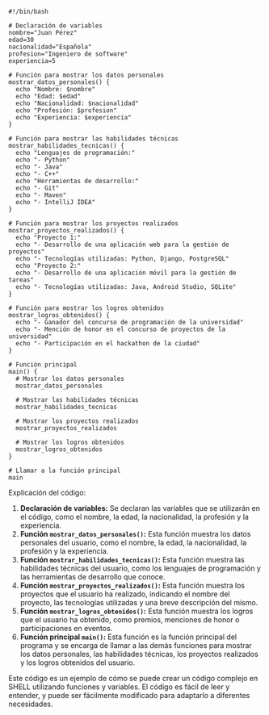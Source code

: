 ```shell
#!/bin/bash

# Declaración de variables
nombre="Juan Pérez"
edad=30
nacionalidad="Española"
profesion="Ingeniero de software"
experiencia=5

# Función para mostrar los datos personales
mostrar_datos_personales() {
  echo "Nombre: $nombre"
  echo "Edad: $edad"
  echo "Nacionalidad: $nacionalidad"
  echo "Profesión: $profesion"
  echo "Experiencia: $experiencia"
}

# Función para mostrar las habilidades técnicas
mostrar_habilidades_tecnicas() {
  echo "Lenguajes de programación:"
  echo "- Python"
  echo "- Java"
  echo "- C++"
  echo "Herramientas de desarrollo:"
  echo "- Git"
  echo "- Maven"
  echo "- IntelliJ IDEA"
}

# Función para mostrar los proyectos realizados
mostrar_proyectos_realizados() {
  echo "Proyecto 1:"
  echo "- Desarrollo de una aplicación web para la gestión de proyectos"
  echo "- Tecnologías utilizadas: Python, Django, PostgreSQL"
  echo "Proyecto 2:"
  echo "- Desarrollo de una aplicación móvil para la gestión de tareas"
  echo "- Tecnologías utilizadas: Java, Android Studio, SQLite"
}

# Función para mostrar los logros obtenidos
mostrar_logros_obtenidos() {
  echo "- Ganador del concurso de programación de la universidad"
  echo "- Mención de honor en el concurso de proyectos de la universidad"
  echo "- Participación en el hackathon de la ciudad"
}

# Función principal
main() {
  # Mostrar los datos personales
  mostrar_datos_personales

  # Mostrar las habilidades técnicas
  mostrar_habilidades_tecnicas

  # Mostrar los proyectos realizados
  mostrar_proyectos_realizados

  # Mostrar los logros obtenidos
  mostrar_logros_obtenidos
}

# Llamar a la función principal
main
```

Explicación del código:

1. **Declaración de variables:** Se declaran las variables que se utilizarán en el código, como el nombre, la edad, la nacionalidad, la profesión y la experiencia.
2. **Función `mostrar_datos_personales()`:** Esta función muestra los datos personales del usuario, como el nombre, la edad, la nacionalidad, la profesión y la experiencia.
3. **Función `mostrar_habilidades_tecnicas()`:** Esta función muestra las habilidades técnicas del usuario, como los lenguajes de programación y las herramientas de desarrollo que conoce.
4. **Función `mostrar_proyectos_realizados()`:** Esta función muestra los proyectos que el usuario ha realizado, indicando el nombre del proyecto, las tecnologías utilizadas y una breve descripción del mismo.
5. **Función `mostrar_logros_obtenidos()`:** Esta función muestra los logros que el usuario ha obtenido, como premios, menciones de honor o participaciones en eventos.
6. **Función principal `main()`:** Esta función es la función principal del programa y se encarga de llamar a las demás funciones para mostrar los datos personales, las habilidades técnicas, los proyectos realizados y los logros obtenidos del usuario.

Este código es un ejemplo de cómo se puede crear un código complejo en SHELL utilizando funciones y variables. El código es fácil de leer y entender, y puede ser fácilmente modificado para adaptarlo a diferentes necesidades.
